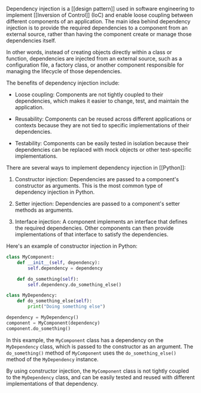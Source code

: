 Dependency injection is a [[design pattern]] used in software engineering to implement [[Inversion of Control]] (IoC) and enable loose coupling between different components of an application. The main idea behind dependency injection is to provide the required dependencies to a component from an external source, rather than having the component create or manage those dependencies itself.

In other words, instead of creating objects directly within a class or function, dependencies are injected from an external source, such as a configuration file, a factory class, or another component responsible for managing the lifecycle of those dependencies.

The benefits of dependency injection include:

-   Loose coupling: Components are not tightly coupled to their dependencies, which makes it easier to change, test, and maintain the application.

-   Reusability: Components can be reused across different applications or contexts because they are not tied to specific implementations of their dependencies.

-   Testability: Components can be easily tested in isolation because their dependencies can be replaced with mock objects or other test-specific implementations.

There are several ways to implement dependency injection in [[Python]]:

1.  Constructor injection: Dependencies are passed to a component's constructor as arguments. This is the most common type of dependency injection in Python.

2.  Setter injection: Dependencies are passed to a component's setter methods as arguments.

3.  Interface injection: A component implements an interface that defines the required dependencies. Other components can then provide implementations of that interface to satisfy the dependencies.

Here's an example of constructor injection in Python:

```python
class MyComponent:
    def __init__(self, dependency):
        self.dependency = dependency

    def do_something(self):
        self.dependency.do_something_else()

class MyDependency:
    def do_something_else(self):
        print("Doing something else")

dependency = MyDependency()
component = MyComponent(dependency)
component.do_something()
```

In this example, the `MyComponent` class has a dependency on the `MyDependency` class, which is passed to the constructor as an argument. The `do_something()` method of `MyComponent` uses the `do_something_else()` method of the `MyDependency` instance.

By using constructor injection, the `MyComponent` class is not tightly coupled to the `MyDependency` class, and can be easily tested and reused with different implementations of that dependency.
